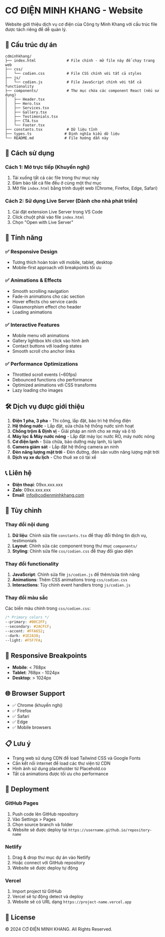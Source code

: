 # CƠ ĐIỆN MINH KHANG - Website

Website giới thiệu dịch vụ cơ điện của Công ty Minh Khang với cấu trúc file được tách riêng để dễ quản lý.

## 📁 Cấu trúc dự án

```
cdminhkhang/
├── index.html              # File chính - mở file này để chạy trang web
├── css/
│   └── codien.css          # File CSS chính với tất cả styles
├── js/
│   └── codien.js           # File JavaScript chính với tất cả functionality
├── components/             # Thư mục chứa các component React (nếu sử dụng)
│   ├── Header.tsx
│   ├── Hero.tsx
│   ├── Services.tsx
│   ├── Gallery.tsx
│   ├── Testimonials.tsx
│   ├── CTA.tsx
│   └── Footer.tsx
├── constants.tsx           # Dữ liệu tĩnh
├── types.ts               # Định nghĩa kiểu dữ liệu
└── README.md              # File hướng dẫn này
```

## 🚀 Cách sử dụng

### Cách 1: Mở trực tiếp (Khuyến nghị)
1. Tải xuống tất cả các file trong thư mục này
2. Đảm bảo tất cả file đều ở cùng một thư mục
3. Mở file `index.html` bằng trình duyệt web (Chrome, Firefox, Edge, Safari)

### Cách 2: Sử dụng Live Server (Dành cho nhà phát triển)
1. Cài đặt extension Live Server trong VS Code
2. Click chuột phải vào file `index.html`
3. Chọn "Open with Live Server"

## 🎨 Tính năng

### ✅ Responsive Design
- Tương thích hoàn toàn với mobile, tablet, desktop
- Mobile-first approach với breakpoints tối ưu

### ✅ Animations & Effects
- Smooth scrolling navigation
- Fade-in animations cho các section
- Hover effects cho service cards
- Glassmorphism effect cho header
- Loading animations

### ✅ Interactive Features
- Mobile menu với animations
- Gallery lightbox khi click vào hình ảnh
- Contact buttons với loading states
- Smooth scroll cho anchor links

### ✅ Performance Optimizations
- Throttled scroll events (~60fps)
- Debounced functions cho performance
- Optimized animations với CSS transforms
- Lazy loading cho images

## 🛠️ Dịch vụ được giới thiệu

1. **Điện 1 pha, 3 pha** - Thi công, lắp đặt, bảo trì hệ thống điện
2. **Hệ thống nước** - Lắp đặt, sửa chữa hệ thống nước sinh hoạt
3. **Chống trộm & Định vị** - Giải pháp an ninh cho xe máy và ô tô
4. **Máy lọc & Máy nước nóng** - Lắp đặt máy lọc nước RO, máy nước nóng
5. **Cơ điện lạnh** - Sửa chữa, bảo dưỡng máy lạnh, tủ lạnh
6. **Camera giám sát** - Lắp đặt hệ thống camera an ninh
7. **Đèn năng lượng mặt trời** - Đèn đường, đèn sân vườn năng lượng mặt trời
8. **Dịch vụ xe du lịch** - Cho thuê xe có tài xế

## 📞 Liên hệ

- **Điện thoại**: 09xx.xxx.xxx
- **Zalo**: 09xx.xxx.xxx
- **Email**: info@codienminhkhang.com

## 🔧 Tùy chỉnh

### Thay đổi nội dung
1. **Dữ liệu**: Chỉnh sửa file `constants.tsx` để thay đổi thông tin dịch vụ, testimonials
2. **Layout**: Chỉnh sửa các component trong thư mục `components/`
3. **Styling**: Chỉnh sửa file `css/codien.css` để thay đổi giao diện

### Thay đổi functionality
1. **JavaScript**: Chỉnh sửa file `js/codien.js` để thêm/sửa tính năng
2. **Animations**: Thêm CSS animations trong `css/codien.css`
3. **Interactions**: Tùy chỉnh event handlers trong `js/codien.js`

### Thay đổi màu sắc
Các biến màu chính trong `css/codien.css`:
```css
/* Primary colors */
--primary: #00C2FF;
--secondary: #2ACFCF;
--accent: #FFA652;
--dark: #1E2A38;
--light: #F5F7FA;
```

## 📱 Responsive Breakpoints

- **Mobile**: < 768px
- **Tablet**: 768px - 1024px
- **Desktop**: > 1024px

## 🌐 Browser Support

- ✅ Chrome (khuyến nghị)
- ✅ Firefox
- ✅ Safari
- ✅ Edge
- ✅ Mobile browsers

## 📋 Lưu ý

- Trang web sử dụng CDN để load Tailwind CSS và Google Fonts
- Cần kết nối internet để load các thư viện từ CDN
- Hình ảnh sử dụng placeholder từ Placehold.co
- Tất cả animations được tối ưu cho performance

## 🚀 Deployment

### GitHub Pages
1. Push code lên GitHub repository
2. Vào Settings > Pages
3. Chọn source branch và folder
4. Website sẽ được deploy tại `https://username.github.io/repository-name`

### Netlify
1. Drag & drop thư mục dự án vào Netlify
2. Hoặc connect với GitHub repository
3. Website sẽ được deploy tự động

### Vercel
1. Import project từ GitHub
2. Vercel sẽ tự động detect và deploy
3. Website sẽ có URL dạng `https://project-name.vercel.app`

## 📄 License

© 2024 CƠ ĐIỆN MINH KHANG. All Rights Reserved. 